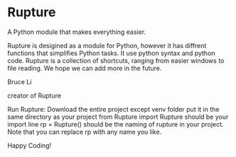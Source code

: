 # Rupture
A Python module that makes everything easier.

Rupture is desigined as a module for Python, however it has diffrent functions that simplifies Python tasks.
It use python syntax and python code.
Rupture is a collection of shortcuts, ranging from easier windows to file reading.
We hope we can add more in the future.

Bruce Li

creator of Rupture



Run Rupture:
Download the entire project except venv folder
put it in the same directory as your project
from Rupture import Rupture should be your import line
rp = Rupture() should be the naming of rupture in your project. Note that you can replace rp with any name you like.

 Happy Coding!
